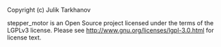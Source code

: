 Copyright (c) Julik Tarkhanov

stepper_motor is an Open Source project licensed under the terms of the LGPLv3 license. Please see http://www.gnu.org/licenses/lgpl-3.0.html for license text.
